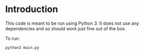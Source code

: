 # Introduction

This code is meant to be run using Python 3. It does not use any dependencies and so should work
just fine out of the box.

To run:

    python3 main.py
